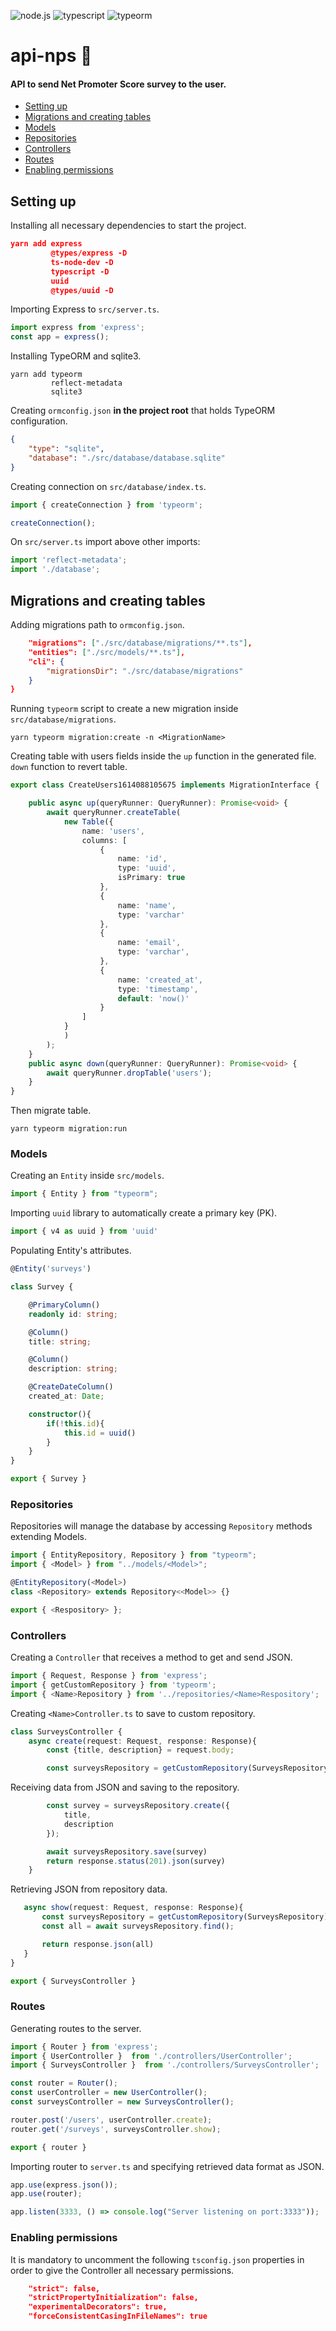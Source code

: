 ![node.js](https://img.shields.io/badge/node.js-3C873A) ![typescript](https://img.shields.io/badge/typescript-007acc) ![typeorm](https://img.shields.io/badge/typeorm-red)

# api-nps :e-mail:

#### API to send Net Promoter Score survey to the user.

- [Setting up](https://github.com/denisgodoy/api-nps#setting-up)
- [Migrations and creating tables](https://github.com/denisgodoy/api-nps#migrations-and-creating-tables)
- [Models](https://github.com/denisgodoy/api-nps#models)
- [Repositories](https://github.com/denisgodoy/api-nps#repositories)
- [Controllers](https://github.com/denisgodoy/api-nps#controllers)
- [Routes](https://github.com/denisgodoy/api-nps#routes)
- [Enabling permissions](https://github.com/denisgodoy/api-nps#enabling-permissions)

## Setting up 
Installing all necessary dependencies to start the project.

```json
yarn add express
         @types/express -D
         ts-node-dev -D
         typescript -D
         uuid
         @types/uuid -D
```

Importing Express to  ```src/server.ts```.

```typescript
import express from 'express';
const app = express();
```

Installing TypeORM and sqlite3.

```
yarn add typeorm 
         reflect-metadata
         sqlite3
```

Creating ```ormconfig.json``` **in the project root** that holds TypeORM configuration.


```json
{ 
    "type": "sqlite",
    "database": "./src/database/database.sqlite"
}
```

Creating connection on ```src/database/index.ts```.

```typescript
import { createConnection } from 'typeorm';

createConnection();
```

On ```src/server.ts``` import above other imports:

```typescript
import 'reflect-metadata';
import './database';
``` 

## Migrations and creating tables

Adding migrations path to ```ormconfig.json```.

```json
    "migrations": ["./src/database/migrations/**.ts"],
    "entities": ["./src/models/**.ts"],
    "cli": {
        "migrationsDir": "./src/database/migrations"
    }
}

```

Running ```typeorm``` script to create a new migration inside ```src/database/migrations```.

```yarn typeorm migration:create -n <MigrationName>```


Creating table with users fields inside the ```up``` function in the generated file. ```down``` function to revert table.


```typescript
export class CreateUsers1614088105675 implements MigrationInterface {

    public async up(queryRunner: QueryRunner): Promise<void> {
        await queryRunner.createTable(
            new Table({
                name: 'users',
                columns: [
                    {
                        name: 'id',
                        type: 'uuid',
                        isPrimary: true
                    },
                    {
                        name: 'name',
                        type: 'varchar'
                    },
                    {
                        name: 'email',
                        type: 'varchar',
                    },
                    {
                        name: 'created_at',
                        type: 'timestamp',
                        default: 'now()'
                    }
                ]
            }
            )
        );
    }
    public async down(queryRunner: QueryRunner): Promise<void> {
        await queryRunner.dropTable('users');
    }
}
```
Then migrate table.

```yarn typeorm migration:run```

### Models

Creating an ```Entity``` inside  ```src/models```.

```typescript
import { Entity } from "typeorm";
```

Importing ```uuid``` library to automatically create a primary key (PK).


```typescript
import { v4 as uuid } from 'uuid'
```

Populating Entity's attributes.

```typescript
@Entity('surveys')

class Survey {

    @PrimaryColumn()
    readonly id: string;

    @Column()
    title: string;

    @Column()
    description: string;

    @CreateDateColumn()
    created_at: Date;

    constructor(){
        if(!this.id){
            this.id = uuid()
        }
    }
}

export { Survey }
```

### Repositories

Repositories will manage the database by accessing ```Repository``` methods extending Models.

```typescript
import { EntityRepository, Repository } from "typeorm";
import { <Model> } from "../models/<Model>";

@EntityRepository(<Model>)
class <Repository> extends Repository<<Model>> {}

export { <Respository> };
```

### Controllers

Creating a ```Controller``` that receives a method to get and send JSON.

```typescript
import { Request, Response } from 'express';
import { getCustomRepository } from 'typeorm';
import { <Name>Repository } from '../repositories/<Name>Respository';
```

Creating ```<Name>Controller.ts``` to save to custom repository.

```typescript
class SurveysController {
    async create(request: Request, response: Response){
        const {title, description} = request.body;

        const surveysRepository = getCustomRepository(SurveysRepository);
```
Receiving data from JSON and saving to the repository.

```typescript
        const survey = surveysRepository.create({
            title,
            description
        });

        await surveysRepository.save(survey)
        return response.status(201).json(survey)
    }
 ```
Retrieving JSON from repository data.

 ```typescript
    async show(request: Request, response: Response){
        const surveysRepository = getCustomRepository(SurveysRepository);
        const all = await surveysRepository.find();

        return response.json(all)
    }
}

export { SurveysController }
```

### Routes

Generating routes to the server.

```typescript
import { Router } from 'express';
import { UserController }  from './controllers/UserController';
import { SurveysController }  from './controllers/SurveysController';

const router = Router();
const userController = new UserController();
const surveysController = new SurveysController();

router.post('/users', userController.create);
router.get('/surveys', surveysController.show);

export { router }
```

Importing router to ```server.ts``` and specifying retrieved data format as JSON.

```typescript
app.use(express.json());
app.use(router);

app.listen(3333, () => console.log("Server listening on port:3333"));
```

### Enabling permissions

It is mandatory to uncomment the following ```tsconfig.json``` properties in order to give the Controller all necessary permissions.

```json
    "strict": false,                           
    "strictPropertyInitialization": false, 
    "experimentalDecorators": true,        
    "forceConsistentCasingInFileNames": true
```